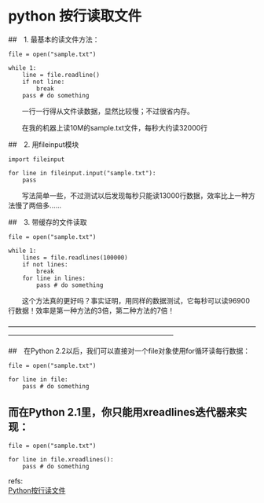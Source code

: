 # python 按行读取文件


##　1. 最基本的读文件方法：

 
	file = open("sample.txt")
	 
	while 1:
	    line = file.readline()
	    if not line:
	        break
	    pass # do something

　　一行一行得从文件读数据，显然比较慢；不过很省内存。

　　在我的机器上读10M的sample.txt文件，每秒大约读32000行

##　2. 用fileinput模块
 
	import fileinput
	 
	for line in fileinput.input("sample.txt"):
	    pass

　　写法简单一些，不过测试以后发现每秒只能读13000行数据，效率比上一种方法慢了两倍多……

##　3. 带缓存的文件读取
 
	file = open("sample.txt")
	 
	while 1:
	    lines = file.readlines(100000)
	    if not lines:
	        break
	    for line in lines:
	        pass # do something

　　这个方法真的更好吗？事实证明，用同样的数据测试，它每秒可以读96900行数据！效率是第一种方法的3倍，第二种方法的7倍！

————————————————————————————————————————————————————————————

##　在Python 2.2以后，我们可以直接对一个file对象使用for循环读每行数据：
 
	file = open("sample.txt")
	 
	for line in file:
	    pass # do something

## 而在Python 2.1里，你只能用xreadlines迭代器来实现：
 
	file = open("sample.txt")
	 
	for line in file.xreadlines():
	    pass # do something


refs:  
[Python按行读文件](http://www.cnblogs.com/xuxn/archive/2011/07/27/read-a-file-with-python.html)  